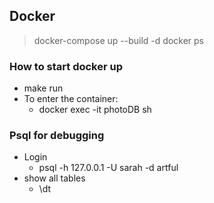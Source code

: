## Docker

> docker-compose up --build -d
> docker ps

### How to start docker up
- make run
- To enter the container:
  - docker exec -it photoDB sh 

### Psql for debugging

- Login
  - psql -h 127.0.0.1 -U sarah -d artful
- show all tables
  - \dt